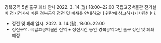 경복궁역 5번 출구 폐쇄 안내 2022. 3. 14.(월) 18:00~22:00
국립고궁박물관 전기설비 정기검사에 따른 경복궁역 정전 및 폐쇄를 안내하오니 관람에 참고하시기 바랍니다.
- 정전 및 폐쇄 일시: 2022. 3. 14.(월), 18:00~22:00
- 정전구역: 국립고궁박물관 전역
※ 정전시간 동안 경복궁역 5번 출구 정전 및 폐쇄 예정
